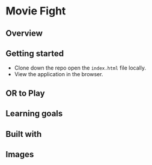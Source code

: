# Movie Fight

## Overview


## Getting started
* Clone down the repo open the `index.html` file locally.
* View the application in the browser.

## OR to Play


## Learning goals

## Built with


## Images

